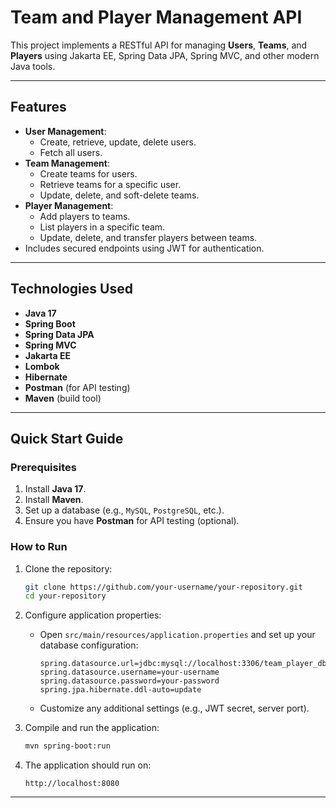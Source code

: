 # Team and Player Management API

This project implements a RESTful API for managing **Users**, **Teams**, and **Players** using Jakarta EE, Spring Data JPA, Spring MVC, and other modern Java tools.

---

## Features

- **User Management**:
    - Create, retrieve, update, delete users.
    - Fetch all users.
- **Team Management**:
    - Create teams for users.
    - Retrieve teams for a specific user.
    - Update, delete, and soft-delete teams.
- **Player Management**:
    - Add players to teams.
    - List players in a specific team.
    - Update, delete, and transfer players between teams.
- Includes secured endpoints using JWT for authentication.

---

## Technologies Used

- **Java 17**
- **Spring Boot**
- **Spring Data JPA**
- **Spring MVC**
- **Jakarta EE**
- **Lombok**
- **Hibernate**
- **Postman** (for API testing)
- **Maven** (build tool)

---

## Quick Start Guide

### Prerequisites
1. Install **Java 17**.
2. Install **Maven**.
3. Set up a database (e.g., `MySQL`, `PostgreSQL`, etc.).
4. Ensure you have **Postman** for API testing (optional).

### How to Run
1. Clone the repository:
   ```bash
   git clone https://github.com/your-username/your-repository.git
   cd your-repository
   ```

2. Configure application properties:
    - Open `src/main/resources/application.properties` and set up your database configuration:
      ```properties
      spring.datasource.url=jdbc:mysql://localhost:3306/team_player_db
      spring.datasource.username=your-username
      spring.datasource.password=your-password
      spring.jpa.hibernate.ddl-auto=update
      ```
    - Customize any additional settings (e.g., JWT secret, server port).

3. Compile and run the application:
   ```bash
   mvn spring-boot:run
   ```

4. The application should run on:
   ```
   http://localhost:8080
   ```

---
